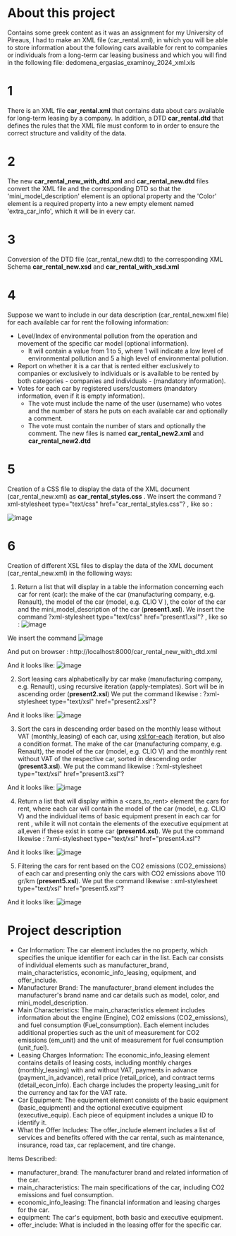 # About this project
Contains some greek content as it was an assignment for my University of Pireaus, I had to make an XML file (car_rental.xml), in which you will be able to store information about the following cars available for rent to companies or individuals from a long-term car leasing business and which you will find in the following file: dedomena_ergasias_examinoy_2024_xml.xls

# 1
There is an XML file **car_rental.xml** that contains data about cars available for long-term leasing by a company. In addition, a DTD **car_rental.dtd** that defines the rules that the XML file must conform to in order to ensure the correct structure and validity of the data.

# 2
The new **car_rental_new_with_dtd.xml** and **car_rental_new.dtd** files convert the XML file and the corresponding DTD so that the 'mini_model_description' element is an optional property and the 'Color' element is a required property into a new empty element named 'extra_car_info', which it will be in every car.

# 3
Conversion of the DTD file (car_rental_new.dtd) to the corresponding XML Schema **car_rental_new.xsd** and **car_rental_with_xsd.xml**

# 4
Suppose we want to include in our data description (car_rental_new.xml file) for each available car for rent the following information: 
- Level/Index of environmental pollution from the operation and movement of the specific car model (optional information). 
  *  It will contain a value from 1 to 5, where 1 will indicate a low level of environmental pollution and 5 a high level of environmental pollution.
- Report on whether it is a car that is rented either exclusively to companies or exclusively to individuals or is available to be rented by both categories - companies and individuals - (mandatory information).
- Votes for each car by registered users/customers (mandatory information, even if it is empty information). 
  *  The vote must include the name of the user (username) who votes and the number of stars he puts on each available car and optionally a comment.
  *  The vote must contain the number of stars and optionally the comment. 
The new files is named **car_rental_new2.xml** and **car_rental_new2.dtd**

# 5
Creation of a CSS file to display the data of the XML document (car_rental_new.xml) as **car_rental_styles.css** .
We insert the command ?xml-stylesheet type="text/css" href="car_rental_styles.css"? , like so :

![image](https://github.com/user-attachments/assets/c296ff96-2532-4182-a376-3f94abb17d1e)


# 6
Creation of different XSL files to display the data of the XML document (car_rental_new.xml) in the following ways:
1. Return a list that will display in a table the information concerning each car for rent (car): the make of the car (manufacturing company, e.g. Renault), the model of the car (model, e.g. CLIO V ), the color of the car and the mini_model_description of the car (**present1.xsl**). We insert the command ?xml-stylesheet type="text/css" href="present1.xsl"? , like so :
 ![image](https://github.com/user-attachments/assets/41b3eac0-23ef-4ebb-b872-423a0b28ce0d)

We insert the command ![image](https://github.com/user-attachments/assets/c29d5525-260b-4835-b03b-48484356226f)

And put on browser : http://localhost:8000/car_rental_new_with_dtd.xml

And it looks like: ![image](https://github.com/user-attachments/assets/3de671a0-501f-4617-89bc-079a0ba8f0d1)


2. Sort leasing cars alphabetically by car make (manufacturing company, e.g. Renault), using recursive iteration (apply-templates). Sort will be in ascending order (**present2.xsl**)
We put the command likewise : ?xml-stylesheet type="text/xsl" href="present2.xsl"?

And it looks like: ![image](https://github.com/user-attachments/assets/58b60284-e53c-42de-8285-e7d8cc85b9c1)

3. Sort the cars in descending order based on the monthly lease without VAT (monthly_leasing) of each car, using <xsl:for-each> iteration, but also a condition format. The make of the car (manufacturing company, e.g. Renault), the model of the car (model, e.g.
CLIO V) and the monthly rent without VAT of the respective car, sorted in descending order (**present3.xsl**).
We put the command likewise : ?xml-stylesheet type="text/xsl" href="present3.xsl"?

And it looks like: ![image](https://github.com/user-attachments/assets/ef88aa82-2feb-479a-a87b-eeff498c67c2)


4. Return a list that will display within a <cars_to_rent> element the cars for rent, where each car will contain the model of the car (model, e.g. CLIO V) and the individual items of basic equipment present in each car for rent , while it will not contain the elements of the executive equipment at all,even if these exist in some car (**present4.xsl**).
We put the command likewise : ?xml-stylesheet type="text/xsl" href="present4.xsl"?

And it looks like: ![image](https://github.com/user-attachments/assets/2e6c878e-a19e-407a-9d9a-ea1ec89965e7)

5. Filtering the cars for rent based on the CO2 emissions (CO2_emissions) of each car and presenting only the cars with CO2 emissions above 110 gr/km (**present5.xsl**).
We put the command likewise : xml-stylesheet type="text/xsl" href="present5.xsl"?

And it looks like: ![image](https://github.com/user-attachments/assets/4a9fae2d-aeb2-4133-a7a8-3c466cb4dcc7)


# Project description
- Car Information: The car element includes the no property, which specifies the unique identifier for each car in the list. Each car consists of individual elements such as manufacturer_brand, main_characteristics, economic_info_leasing, equipment, and offer_include.
- Manufacturer Brand: The manufacturer_brand element includes the manufacturer's brand name and car details such as model, color, and mini_model_description.
- Main Characteristics: The main_characteristics element includes information about the engine (Engine), CO2 emissions (CO2_emissions),
and fuel consumption (Fuel_consumption). Each element includes additional properties such as the unit of measurement for CO2 emissions (em_unit) and the unit of measurement for fuel consumption (unit_fuel).
- Leasing Charges Information: The economic_info_leasing element contains details of leasing costs,
including monthly charges (monthly_leasing) with and without VAT, payments in advance (payment_in_advance), retail price (retail_price), and contract terms (detail_econ_info). Each charge includes the property leasing_unit for the currency and tax for the VAT rate.
- Car Equipment: The equipment element consists of the basic equipment (basic_equipment) and the optional executive equipment (executive_equip). Each piece of equipment includes a unique ID to identify it.
- What the Offer Includes: The offer_include element includes a list of services and benefits offered with the car rental, such as maintenance, insurance, road tax, car replacement, and tire change.
  
Items Described:
* manufacturer_brand: The manufacturer brand and related information of the car.
* main_characteristics: The main specifications of the car, including CO2 emissions and fuel consumption.
* economic_info_leasing: The financial information and leasing charges for the car.
* equipment: The car's equipment, both basic and executive equipment.
* offer_include: What is included in the leasing offer for the specific car.
   
